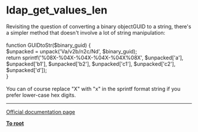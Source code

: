 # ldap_get_values_len



Revisiting the question of converting a binary objectGUID to a string, there&apos;s a simpler method that doesn&apos;t involve a lot of string manipulation:<br><br>function GUIDtoStr($binary_guid) {<br>  $unpacked = unpack(&apos;Va/v2b/n2c/Nd&apos;, $binary_guid);<br>  return sprintf(&apos;%08X-%04X-%04X-%04X-%04X%08X&apos;, $unpacked[&apos;a&apos;], $unpacked[&apos;b1&apos;], $unpacked[&apos;b2&apos;], $unpacked[&apos;c1&apos;], $unpacked[&apos;c2&apos;], $unpacked[&apos;d&apos;]);<br>}<br><br>You can of course replace "X" with "x" in the sprintf format string if you prefer lower-case hex digits.  

---

[Official documentation page](https://www.php.net/manual/en/function.ldap-get-values-len.php)

**[To root](/README.md)**
